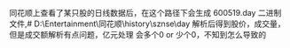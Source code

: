 同花顺上查看了某只股的日线数据后，在这个路径下会生成 600519.day 二进制文件,# D:\Entertainment\同花顺\history\sznse\day
解析后得到股价，成交量，但是成交额解析有点问题，亿元处理 会多个0 or 少个0，不知到怎么导致的

